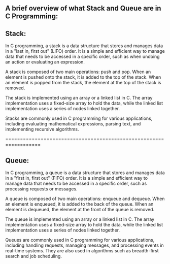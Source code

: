 A brief overview of what Stack and Queue are in C Programming:
----------------------------------------------------------------

Stack:
------

In C programming, a stack is a data structure that stores
and manages data in a "last in, first out" (LIFO) order.
It is a simple and efficient way to manage data that needs to
be accessed in a specific order, such as when undoing an action
or evaluating an expression.

A stack is composed of two main operations: push and pop.
When an element is pushed onto the stack, it is added to the top
of the stack. When an element is popped from the stack, the
element at the top of the stack is removed.

The stack is implemented using an array or a linked list in C.
The array implementation uses a fixed-size array to hold the
data, while the linked list implementation uses a series of nodes
linked together.

Stacks are commonly used in C programming for various applications,
including evaluating mathematical expressions, parsing text, and
implementing recursive algorithms.

==================================================================

Queue:
------

In C programming, a queue is a data structure that stores and
manages data in a "first in, first out" (FIFO) order. It is a
simple and efficient way to manage data that needs to be accessed
in a specific order, such as processing requests or messages.

A queue is composed of two main operations: enqueue and dequeue.
When an element is enqueued, it is added to the back of the queue.
When an element is dequeued, the element at the front of the queue
is removed.

The queue is implemented using an array or a linked list in C. The
array implementation uses a fixed-size array to hold the data, while
the linked list implementation uses a series of nodes linked together.

Queues are commonly used in C programming for various applications,
including handling requests, managing messages, and processing events
in real-time systems. They are also used in algorithms such as
breadth-first search and job scheduling.
